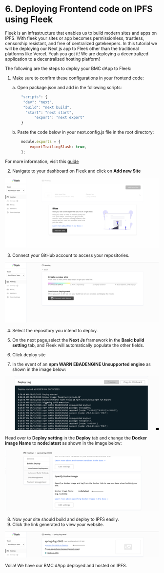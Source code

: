 # 6. Deploying Frontend code on IPFS using Fleek <a id="deploying-bmc-frontend-to-ipfs-using-fleek"></a>

Fleek is an infrastructure that enables us to build modern sites and apps on IPFS. With fleek your sites or app becomes permissionless, trustless, censorship resistant, and free of centralized gatekeepers. In this tutorial we will be deploying our Next js app to Fleek other than the traditional platforms like Vercel. Yeah you got it! We are deploying a decentralized application to a decentralized hosting platform!

The following are the steps to deploy your BMC dApp to Fleek:

1. Make sure to confirm these configurations in your frontend code:

    a. Open package.json and add in the following scripts:

    ```js
        "scripts": {
         "dev": "next",
         "build": "next build",
          "start": "next start",
              "export": "next export"  
        }
    ```
    b. Paste the code below in your next.config.js file in the root directory:

    ```js
        module.exports = {
            exportTrailingSlash: true,
        };
    ```
For more information, visit this [guide](https://blog.fleek.co/posts/fleek-nextJS)

2. Navigate to your dashboard on Fleek and click on **Add new Site**

![](./images/fleek-addsite.png)

3. Connect your GitHub account to access your repositories.

![](./images/fleek-cg.png)

4. Select the repository you intend to deploy.

5. On the next page,select the **Next Js** framework  in the **Basic build setting** tab, and Fleek will automatically populate the other fields.
6. Click deploy site
7. In the event of an **npm WARN EBADENGINE Unsupported engine** as shown in the image below:

![](./images/fleek-err.png)


Head over to **Deploy setting** in the **Deploy** tab and change the **Docker image Name** to **node:latest** as shown in the image below:

![](./images/fleek-err-fix.png)

8. Now your site should build and deploy to IPFS easily.
9. Click the link generated to view your website.

![](./images/fleek-site-url.png)

Voila! We have our BMC dApp deployed and hosted on IPFS.
